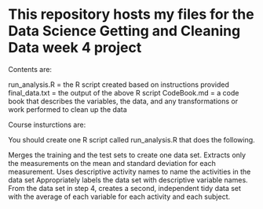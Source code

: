 # This repository hosts my files for the Data Science Getting and Cleaning Data week 4 project

Contents are:

run_analysis.R = the R script created based on instructions provided
final_data.txt = the output of the above R script
CodeBook.md = a code book that describes the variables, the data, and any transformations or work performed to clean up the data

Course insturctions are:

You should create one R script called run_analysis.R that does the following.

Merges the training and the test sets to create one data set.
Extracts only the measurements on the mean and standard deviation for each measurement.
Uses descriptive activity names to name the activities in the data set
Appropriately labels the data set with descriptive variable names.
From the data set in step 4, creates a second, independent tidy data set with the average of each variable for each activity and each subject.
